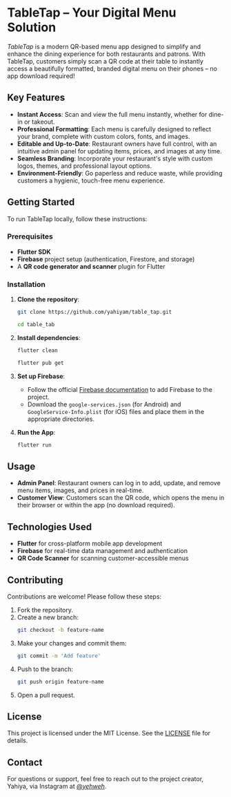 # TableTap – Your Digital Menu Solution

_TableTap_ is a modern QR-based menu app designed to simplify and enhance the dining experience for both restaurants and patrons. With TableTap, customers simply scan a QR code at their table to instantly access a beautifully formatted, branded digital menu on their phones – no app download required!

## Key Features

- **Instant Access**: Scan and view the full menu instantly, whether for dine-in or takeout.
- **Professional Formatting**: Each menu is carefully designed to reflect your brand, complete with custom colors, fonts, and images.
- **Editable and Up-to-Date**: Restaurant owners have full control, with an intuitive admin panel for updating items, prices, and images at any time.
- **Seamless Branding**: Incorporate your restaurant's style with custom logos, themes, and professional layout options.
- **Environment-Friendly**: Go paperless and reduce waste, while providing customers a hygienic, touch-free menu experience.

## Getting Started

To run TableTap locally, follow these instructions:

### Prerequisites

- **Flutter SDK**
- **Firebase** project setup (authentication, Firestore, and storage)
- A **QR code generator and scanner** plugin for Flutter

### Installation

1. **Clone the repository**:

   ```bash
   git clone https://github.com/yahiyam/table_tap.git
   ```

   ```bash
   cd table_tab
   ```

2. **Install dependencies**:

   ```bash
   flutter clean
   ```

   ```bash
   flutter pub get
   ```

3. **Set up Firebase**:

   - Follow the official [Firebase documentation](https://firebase.google.com/docs) to add Firebase to the project.
   - Download the `google-services.json` (for Android) and `GoogleService-Info.plist` (for iOS) files and place them in the appropriate directories.

4. **Run the App**:

   ```bash
   flutter run
   ```

## Usage

- **Admin Panel**: Restaurant owners can log in to add, update, and remove menu items, images, and prices in real-time.
- **Customer View**: Customers scan the QR code, which opens the menu in their browser or within the app (no download required).

## Technologies Used

- **Flutter** for cross-platform mobile app development
- **Firebase** for real-time data management and authentication
- **QR Code Scanner** for scanning customer-accessible menus

## Contributing

Contributions are welcome! Please follow these steps:

1. Fork the repository.
2. Create a new branch:
   ```bash
   git checkout -b feature-name
   ```
3. Make your changes and commit them:
   ```bash
   git commit -m 'Add feature'
   ```
4. Push to the branch:
   ```bash
   git push origin feature-name
   ```
5. Open a pull request.

## License

This project is licensed under the MIT License. See the [LICENSE](LICENSE) file for details.

## Contact

For questions or support, feel free to reach out to the project creator, Yahiya, via Instagram at [@_yehweh_](https://www.instagram.com/_yehweh_).
